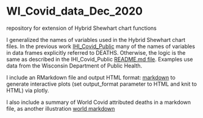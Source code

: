 # WI_Covid_data_Dec_2020
repository for extension of Hybrid Shewhart chart functions

I generalized the names of variables used in the Hybrid Shewhart chart files.  In the previous work [IHI_Covid_Public](https://github.com/klittle314/IHI_Covid_Public) many of the names of variables in data frames explicitly referred to DEATHS.  Otherwise, the logic is the same as described in the IHI_Covid_Public [README.md file](https://github.com/klittle314/IHI_Covid_Public/blob/main/README.md).  Examples use data from the Wisconsin Department of Public Health.

I include an RMarkdown file and output HTML format: [markdown](https://github.com/klittle314/WI_Covid_data_Dec_2020/blob/master/Wisc%20data%20Dec%202020.Rmd) to generate interactive plots (set output_format parameter to HTML and knit to HTML) via plotly.

I also include a summary of World Covid attributed deaths in a markdown file, as another illustration [world markdown](https://github.com/klittle314/WI_Covid_data_Dec_2020/blob/master/world_output.Rmd)
